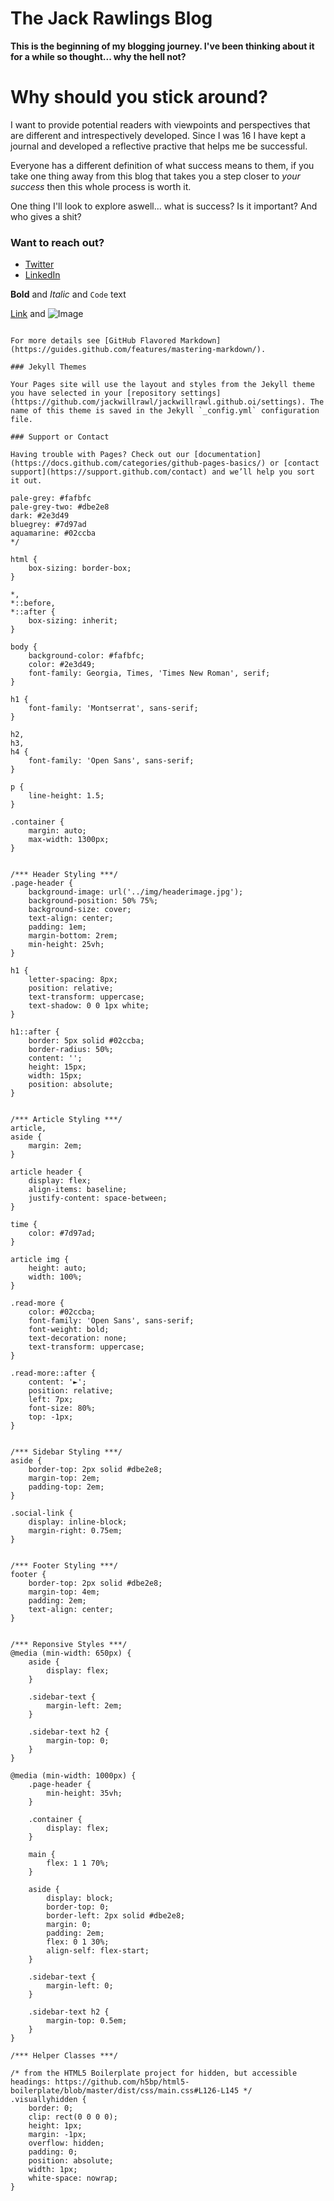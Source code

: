 # The Jack Rawlings Blog


**This is the beginning of my blogging journey. I've been thinking about it for a while so thought... why the hell not?**

# Why should you stick around?
I want to provide potential readers with viewpoints and perspectives that are different and intrespectively developed. Since I was 16 I have kept a journal and developed a reflective practive that helps me be successful.

Everyone has a different definition of what success means to them, if you take one thing away from this blog that takes you a step closer to *your success* then this whole process is worth it.

One thing I'll look to explore aswell... what is success? Is it important? And who gives a shit? 


### Want to reach out?

- [Twitter](https://twitter.com/jack_rawlings_)
- [LinkedIn](https://www.linkedin.com/in/jack-rawlings-73a63a14a/)


**Bold** and _Italic_ and `Code` text

[Link](url) and ![Image](src)
```

For more details see [GitHub Flavored Markdown](https://guides.github.com/features/mastering-markdown/).

### Jekyll Themes

Your Pages site will use the layout and styles from the Jekyll theme you have selected in your [repository settings](https://github.com/jackwillrawl/jackwillrawl.github.oi/settings). The name of this theme is saved in the Jekyll `_config.yml` configuration file.

### Support or Contact

Having trouble with Pages? Check out our [documentation](https://docs.github.com/categories/github-pages-basics/) or [contact support](https://support.github.com/contact) and we’ll help you sort it out.

pale-grey: #fafbfc
pale-grey-two: #dbe2e8
dark: #2e3d49
bluegrey: #7d97ad
aquamarine: #02ccba
*/

html {
    box-sizing: border-box;
}

*,
*::before,
*::after {
    box-sizing: inherit;
}

body {
    background-color: #fafbfc;
    color: #2e3d49;
    font-family: Georgia, Times, 'Times New Roman', serif;
}

h1 {
    font-family: 'Montserrat', sans-serif;
}

h2,
h3,
h4 {
    font-family: 'Open Sans', sans-serif;
}

p {
    line-height: 1.5;
}

.container {
    margin: auto;
    max-width: 1300px;
}


/*** Header Styling ***/
.page-header {
    background-image: url('../img/headerimage.jpg');
    background-position: 50% 75%;
    background-size: cover;
    text-align: center;
    padding: 1em;
    margin-bottom: 2rem;
    min-height: 25vh;
}

h1 {
    letter-spacing: 8px;
    position: relative;
    text-transform: uppercase;
    text-shadow: 0 0 1px white;
}

h1::after {
    border: 5px solid #02ccba;
    border-radius: 50%;
    content: '';
    height: 15px;
    width: 15px;
    position: absolute;
}


/*** Article Styling ***/
article,
aside {
    margin: 2em;
}

article header {
    display: flex;
    align-items: baseline;
    justify-content: space-between;
}

time {
    color: #7d97ad;
}

article img {
    height: auto;
    width: 100%;
}

.read-more {
    color: #02ccba;
    font-family: 'Open Sans', sans-serif;
    font-weight: bold;
    text-decoration: none;
    text-transform: uppercase;
}

.read-more::after {
    content: '►';
    position: relative;
    left: 7px;
    font-size: 80%;
    top: -1px;
}


/*** Sidebar Styling ***/
aside {
    border-top: 2px solid #dbe2e8;
    margin-top: 2em;
    padding-top: 2em;
}

.social-link {
    display: inline-block;
    margin-right: 0.75em;
}


/*** Footer Styling ***/
footer {
    border-top: 2px solid #dbe2e8;
    margin-top: 4em;
    padding: 2em;
    text-align: center;
}


/*** Reponsive Styles ***/
@media (min-width: 650px) {
    aside {
        display: flex;
    }

    .sidebar-text {
        margin-left: 2em;
    }

    .sidebar-text h2 {
        margin-top: 0;
    }
}

@media (min-width: 1000px) {
    .page-header {
        min-height: 35vh;
    }

    .container {
        display: flex;
    }

    main {
        flex: 1 1 70%;
    }

    aside {
        display: block;
        border-top: 0;
        border-left: 2px solid #dbe2e8;
        margin: 0;
        padding: 2em;
        flex: 0 1 30%;
        align-self: flex-start;
    }

    .sidebar-text {
        margin-left: 0;
    }

    .sidebar-text h2 {
        margin-top: 0.5em;
    }
}

/*** Helper Classes ***/

/* from the HTML5 Boilerplate project for hidden, but accessible headings: https://github.com/h5bp/html5-boilerplate/blob/master/dist/css/main.css#L126-L145 */
.visuallyhidden {
    border: 0;
    clip: rect(0 0 0 0);
    height: 1px;
    margin: -1px;
    overflow: hidden;
    padding: 0;
    position: absolute;
    width: 1px;
    white-space: nowrap;
}
